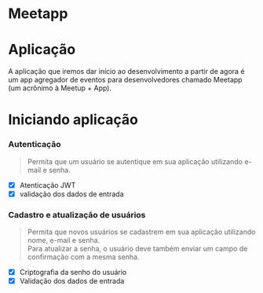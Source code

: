 # Meetapp

<h1>Aplicação</h1>

<p>A aplicação que iremos dar início ao desenvolvimento a partir de agora é um app agregador de eventos para desenvolvedores chamado Meetapp (um acrônimo à Meetup + App).</p>

# Iniciando aplicação

<h3>Autenticação</h3>

> Permita que um usuário se autentique em sua aplicação utilizando e-mail e senha.

- [x] Atenticação JWT
- [x] validação dos dados de entrada

<h3>Cadastro e atualização de usuários</h3>

> Permita que novos usuários se cadastrem em sua aplicação utilizando nome, e-mail e senha. <br>
> Para atualizar a senha, o usuário deve também enviar um campo de confirmação com a mesma senha.

- [x] Criptografia da senho do usuário
- [x] Validação dos dados de entrada
